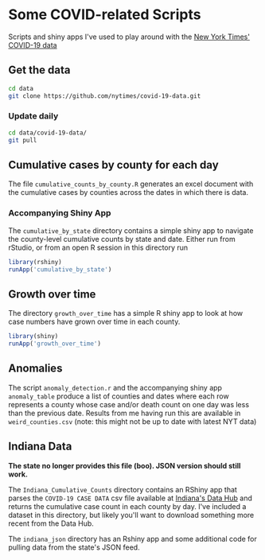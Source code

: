 # Some COVID-related Scripts

Scripts and shiny apps I've used to play around with the [New York Times' COVID-19 data](https://github.com/nytimes/covid-19-data)

## Get the data

```bash
cd data
git clone https://github.com/nytimes/covid-19-data.git
```

### Update daily

```bash
cd data/covid-19-data/
git pull
```

## Cumulative cases by county for each day

The file `cumulative_counts_by_county.R` generates an excel document with the cumulative cases by counties across the dates in which there is data.

### Accompanying Shiny App

The `cumulative_by_state` directory contains a simple shiny app to navigate the county-level cumulative counts by state and date. Either run from rStudio, or from an open R session in this directory run

```r
library(rshiny)
runApp('cumulative_by_state')
```

## Growth over time

The directory `growth_over_time` has a simple R shiny app to look at how case numbers have grown over time in each county.

```r
library(shiny)
runApp('growth_over_time')
```

## Anomalies

The script `anomaly_detection.r` and the accompanying shiny app `anomaly_table` produce a list of counties and dates where each row represents a county whose case and/or death count on one day was less than the previous date. Results from me having run this are available in `weird_counties.csv` (note: this might not be up to date with latest NYT data)

## Indiana Data

**The state no longer provides this file (boo). JSON version should still work.**

The `Indiana_Cumulative_Counts` directory contains an RShiny app that parses the `COVID-19 CASE DATA` csv file available at [Indiana's Data Hub](https://hub.mph.in.gov/dataset?q=COVID) and returns the cumulative case count in each county by day. I've included a dataset in this directory, but likely you'll want to download something more recent from the Data Hub.

The `indiana_json` directory has an Rshiny app and some additional code for pulling data from the state's JSON feed.